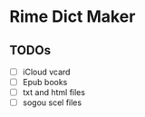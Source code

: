 # Rime Dict Maker

## TODOs

* [ ] iCloud vcard
* [ ] Epub books
* [ ] txt and html files
* [ ] sogou scel files
